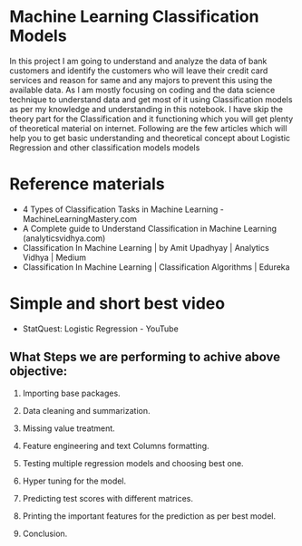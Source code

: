 # Machine Learning Classification Models
In this project I am going to understand and analyze the data of bank customers and identify the customers who will leave their credit card services and reason for same and any majors to prevent this using the available data.
As I am mostly focusing on coding and the data science technique to understand data and get most of it using Classification models as per my knowledge and understanding in this notebook. I have skip the theory part for the Classification and it functioning which you will get plenty of theoretical material on internet.
Following are the few articles which will help you to get basic understanding and theoretical concept about Logistic Regression and other classification models models 

# Reference materials 
- 4 Types of Classification Tasks in Machine Learning - MachineLearningMastery.com
- A Complete guide to Understand Classification in Machine Learning (analyticsvidhya.com)
- Classification In Machine Learning | by Amit Upadhyay | Analytics Vidhya | Medium
- Classification In Machine Learning | Classification Algorithms | Edureka


# Simple and short best video
-  StatQuest: Logistic Regression - YouTube




## What Steps we are performing  to achive  above objective:

1) Importing base packages.

2) Data cleaning and summarization.

3) Missing value treatment.

4) Feature engineering and text Columns formatting.

6) Testing multiple regression models and choosing best one.

7) Hyper tuning for the model.

8) Predicting test scores with different matrices.

9) Printing the important features for the prediction as per best model.

10) Conclusion.

